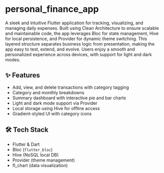 # personal_finance_app

A sleek and intuitive Flutter application for tracking, visualizing, and managing daily expenses. Built using Clean Architecture to ensure scalable and maintainable code, the app leverages Bloc for state management, Hive for local persistence, and Provider for dynamic theme switching. This layered structure separates business logic from presentation, making the app easy to test, extend, and evolve. Users enjoy a smooth and personalized experience across devices, with support for light and dark modes.

## ✨ Features

- Add, view, and delete transactions with category tagging
- Category and monthly breakdowns
- Summary dashboard with interactive pie and bar charts
- Light and dark mode support via Provider
- Local storage using Hive for offline access
- Gradient-styled UI with category icons

## 🛠 Tech Stack

- Flutter & Dart
- Bloc (`flutter_bloc`)
- Hive (NoSQL local DB)
- Provider (theme management)
- fl_chart (data visualization)

